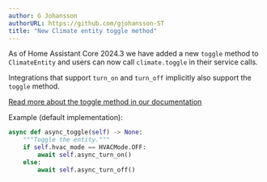 ```yaml
---
author: G Johansson
authorURL: https://github.com/gjohansson-ST
title: "New Climate entity toggle method"
---
```


As of Home Assistant Core 2024.3 we have added a new `toggle` method to `ClimateEntity` and users can now call `climate.toggle` in their service calls.

Integrations that support `turn_on` and `turn_off` implicitly also support the `toggle` method.

[Read more about the toggle method in our documentation](/docs/core/entity/climate#toggle)

Example (default implementation):

```python
async def async_toggle(self) -> None:
    """Toggle the entity."""
    if self.hvac_mode == HVACMode.OFF:
        await self.async_turn_on()
    else:
        await self.async_turn_off()

```